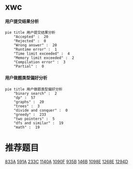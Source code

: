 # xwc

<!-- tabs:start -->



#### **用户提交结果分析**

```mermaid
pie title 用户提交结果分析
    "Accepted" :  20
    "Rejected" :  0
    "Wrong answer" :  20
    "Runtime error" :  1
    "Time limit exceeded" :  4
    "Memory limit exceeded" :  2
    "Compilation error" :  3
    "Partial" :  0
```

#### **用户做题类型偏好分析**

```mermaid
pie title 用户做题类型偏好分析
    "binary search" :  2
    "dp" :  57
    "graphs" :  20
    "trees" :  3
    "divide and conquer" :  0
    "greedy" :  233
    "two pointers" :  5
    "dfs and similar" :  19
    "math" :  19
```



<!-- tabs:end -->
# 推荐题目
[833A](https://codeforces.com/contest/833/problem/A)
[591A](https://codeforces.com/contest/591/problem/A)
[233C](https://codeforces.com/contest/233/problem/C)
[1140A](https://codeforces.com/contest/1140/problem/A)
[1090F](https://codeforces.com/contest/1090/problem/F)
[935B](https://codeforces.com/contest/935/problem/B)
[146B](https://codeforces.com/contest/146/problem/B)
[1098E](https://codeforces.com/contest/1098/problem/E)
[1268E](https://codeforces.com/contest/1268/problem/E)
[1294D](https://codeforces.com/contest/1294/problem/D)
